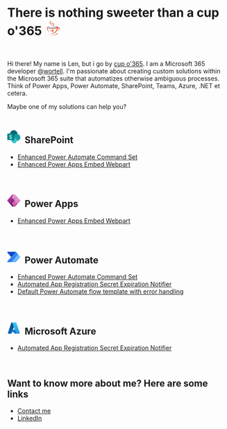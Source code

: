 # There is nothing sweeter than a cup o'365 <img title="cup o'365 logo" src="resources/cupo365-logo-no-margin.png" alt="cup o'365 logo" width="30" height="35" style="margin-left:5px;" />
<br>

Hi there! My name is Len, but i go by [cup o'365](https://github.com/cupo365). I am a Microsoft 365 developer @[wortell](https://github.com/wortell). I'm passionate about creating custom solutions within the Microsoft 365 suite that automatizes otherwise ambiguous processes. Think of Power Apps, Power Automate, SharePoint, Teams, Azure, .NET et cetera.<br>

Maybe one of my solutions can help you?<br><br>
## <img title="SharePoint logo" src="resources/sharepoint-logo.png" alt="SharePoint logo" width="30" height="30" style="margin-right:5px;" /> SharePoint<br>

- [Enhanced Power Automate Command Set](https://github.com/cupo365/enhanced-power-automate-command-set)
- [Enhanced Power Apps Embed Webpart](https://github.com/cupo365/enhanced-power-apps-embed)
<br>

## <img title="Power Apps logo" src="resources/power-apps-logo.png" alt="Power Apps logo" width="30" height="30" style="margin-right:5px;" /> Power Apps<br>

- [Enhanced Power Apps Embed Webpart](https://github.com/cupo365/enhanced-power-apps-embed)
<br>

## <img title="Power Automate logo" src="resources/power-automate-logo.png" alt="Power Automate logo" width="30" height="30" style="margin-right:5px;" /> Power Automate<br>

- [Enhanced Power Automate Command Set](https://github.com/cupo365/enhanced-power-automate-command-set)
- [Automated App Registration Secret Expiration Notifier](https://github.com/cupo365/app-registration-secrets-expiration-notifier)
- [Default Power Automate flow template with error handling](https://github.com/cupo365/default-flow-with-error-handling)
<br>

## <img title="Microsoft Azure logo" src="resources/azure-logo.png" alt="Microsoft Azure logo" width="30" height="30" style="margin-right:5px;" /> Microsoft Azure<br>

- [Automated App Registration Secret Expiration Notifier](https://github.com/cupo365/app-registration-secrets-expiration-notifier)
<br>

## Want to know more about me? Here are some links
- [Contact me](mailto:info@cupo365.gg)
- [LinkedIn](https://www.linked.com/in/lennart-dewaart)
